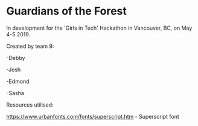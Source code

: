 # Guardians of the Forest

In development for the 'Girls in Tech' Hackathon in Vancouver, BC, on May 4-5 2019.

Created by team 9:

-Debby

-Josh

-Edmond

-Sasha


Resources utilised:

https://www.urbanfonts.com/fonts/superscript.htm - Superscript font


